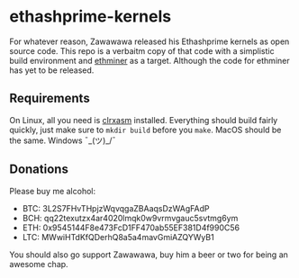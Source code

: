 # ethashprime-kernels
For whatever reason, Zawawawa released his Ethashprime kernels as open source code. This repo is a verbaitm copy of that code with a simplistic build environment and [ethminer](https://github.com/gangnamtestnet/ethminer) as a target. Although the code for ethminer has yet to be released.

## Requirements
On Linux, all you need is [clrxasm](https://github.com/CLRX/CLRX-mirror) installed. Everything should build fairly quickly, just make sure to ```mkdir build``` before you ```make```. MacOS should be the same. Windows ¯\_(ツ)_/¯

## Donations
Please buy me alcohol: 
- BTC: 3L2S7FHvTHpjzWqvqgaZBAaqsDzWAgFAdP
- BCH: qq22texutzx4ar4020lmqk0w9vrmvgauc5svtmg6ym
- ETH: 0x9545144F8e473FcD1FF470ab55EF381D4f990C56
- LTC: MWwiHTdKfQDerhQ8a5a4mavGmiAZQYWyB1 

You should also go support Zawawawa, buy him a beer or two for being an awesome chap.
